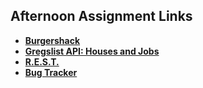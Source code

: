 ## Afternoon Assignment Links

* **[Burgershack](https://github.com/masonspacestation/burgershack)**
* **[Gregslist API: Houses and Jobs](https://github.com/masonspacestation/spring24_GregslistAPI)**
* **[R.E.S.T.](https://github.com/masonspacestation/rest-agents)**
* **[Bug Tracker](https://github.com/Previterror/bugtracker)**
